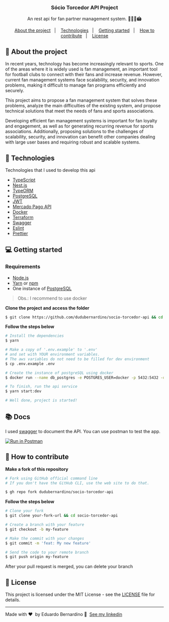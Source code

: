 <h3 align="center">
  Sócio Torcedor API Project
</h3>

<p align="center">An rest api for fan partner management system. 👨🏼‍💻🏟️</p>

<p align="center">
  <a href="#%EF%B8%8F-about-the-project">About the project</a>&nbsp;&nbsp;&nbsp;|&nbsp;&nbsp;&nbsp;
  <a href="#-technologies">Technologies</a>&nbsp;&nbsp;&nbsp;|&nbsp;&nbsp;&nbsp;
  <a href="#-getting-started">Getting started</a>&nbsp;&nbsp;&nbsp;|&nbsp;&nbsp;&nbsp;
  <a href="#-how-to-contribute">How to contribute</a>&nbsp;&nbsp;&nbsp;|&nbsp;&nbsp;&nbsp;
  <a href="#-license">License</a>
</p>

## 🏦 About the project

In recent years, technology has become increasingly relevant to sports. One of the areas where it is widely used is fan management, an important tool for football clubs to connect with their fans and increase revenue. However, current fan management systems face scalability, security, and innovation problems, making it difficult to manage fan programs efficiently and securely.

This project aims to propose a fan management system that solves these problems, analyze the main difficulties of the existing system, and propose technical solutions that meet the needs of fans and sports associations.

Developing efficient fan management systems is important for fan loyalty and engagement, as well as for generating recurring revenue for sports associations. Additionally, proposing solutions to the challenges of scalability, security, and innovation can benefit other companies dealing with large user bases and requiring robust and scalable systems.

## 🚀 Technologies

Technologies that I used to develop this api

- [TypeScript](https://www.typescriptlang.org/)
- [Nest.js](https://nestjs.com/)
- [TypeORM](https://typeorm.io/#/)
- [PostgreSQL](https://www.postgresql.org/)
- [JWT](https://jwt.io/)
- [Mercado Pago API](https://www.mercadopago.com.br/developers/pt/reference)
- [Docker](https://www.docker.com/)
- [Terraform](https://www.terraform.io/)
- [Swagger](https://swagger.io/)
- [Eslint](https://eslint.org/)
- [Prettier](https://prettier.io/)

## 💻 Getting started

### Requirements

- [Node.js](https://nodejs.org/en/)
- [Yarn](https://classic.yarnpkg.com/) or [npm](https://www.npmjs.com/)
- One instance of [PostgreSQL](https://www.postgresql.org/)

> Obs.: I recommend to use docker

**Clone the project and access the folder**

```bash
$ git clone https://github.com/dudubernardino/socio-torcedor-api && cd socio-torcedor-api
```

**Follow the steps below**

```bash
# Install the dependencies
$ yarn

# Make a copy of '.env.example' to '.env'
# and set with YOUR environment variables.
# The aws variables do not need to be filled for dev environment
$ cp .env.example .env

# Create the instance of postgreSQL using docker
$ docker run --name db_postgres -e POSTGRES_USER=docker -p 5432:5432 -d postgres

# To finish, run the api service
$ yarn start:dev

# Well done, project is started!
```

## 📚 Docs

I used [swagger](https://swagger.io/) to document the API. You can use postman to test the app.

[![Run in Postman](https://run.pstmn.io/button.svg)](https://app.getpostman.com/run-collection/24863168-1e9bedb3-fa00-4efa-9a91-8c82f3cd39cf?action=collection%2Ffork&collection-url=entityId%3D24863168-1e9bedb3-fa00-4efa-9a91-8c82f3cd39cf%26entityType%3Dcollection%26workspaceId%3D449f39d5-fbc0-4907-b84a-8ecfc771c5f5)

## 🤔 How to contribute

**Make a fork of this repository**

```bash
# Fork using GitHub official command line
# If you don't have the GitHub CLI, use the web site to do that.

$ gh repo fork dudubernardino/socio-torcedor-api
```

**Follow the steps below**

```bash
# Clone your fork
$ git clone your-fork-url && cd socio-torcedor-api

# Create a branch with your feature
$ git checkout -b my-feature

# Make the commit with your changes
$ git commit -m 'feat: My new feature'

# Send the code to your remote branch
$ git push origin my-feature
```

After your pull request is merged, you can delete your branch

## 📝 License

This project is licensed under the MIT License - see the [LICENSE](LICENSE) file for details.

---

Made with ❤️ &nbsp;by Eduardo Bernardino 👋 &nbsp;[See my linkedin](https://www.linkedin.com/in/dudubernardino/)

